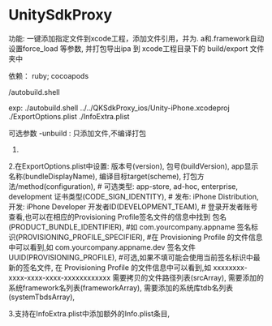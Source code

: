 # UnitySdkProxy

功能: 一键添加指定文件到xcode工程，添加文件引用，并为. a和.framework自动设置force_load 等参数, 并打包导出ipa 到 xcode工程目录下的 build/export 文件夹中

依赖： ruby; cocoapods

<path>/autobuild.shell <xcodeProjectPath> <ExportOptionsPlistPath> <InfoExtraPlistPath>

exp:
./autobuild.shell ../../QKSdkProxy_ios/Unity-iPhone.xcodeproj ./ExportOptions.plist ./InfoExtra.plist

可选参数 -unbuild : 只添加文件,不编译打包

1.
2.在ExportOptions.plist中设置: 
    版本号(version),
    包号(buildVersion),
    app显示名称(bundleDisplayName),
    编译目标target(scheme),
    打包方法/method(configuration), # 可选类型: app-store, ad-hoc, enterprise, development
    证书类型(CODE_SIGN_IDENTITY), # 发布: iPhone Distribution, 开发: iPhone Developer
    开发者ID(DEVELOPMENT_TEAM), # 登录开发者账号查看,也可以在相应的Provisioning Profile签名文件的信息中找到
    包名(PRODUCT_BUNDLE_IDENTIFIER), #如 com.yourcompany.appname
    签名标识(PROVISIONING_PROFILE_SPECIFIER), #在 Provisioning Profile 的文件信息中可以看到,如 com.yourcompany.appname.dev
    签名文件UUID(PROVISIONING_PROFILE), #可选,如果不填可能会使用当前签名标识中最新的签名文件, 在 Provisioning Profile 的文件信息中可以看到,如 xxxxxxxx-xxxx-xxxx-xxxx-xxxxxxxxxxxx
    需要拷贝的文件路径列表(srcArray),
    需要添加的系统framework名列表(frameworkArray),
    需要添加的系统库tdb名列表(systemTbdsArray),
    
3.支持在InfoExtra.plist中添加额外的Info.plist条目,
